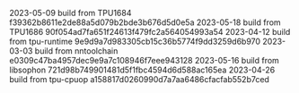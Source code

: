 2023-05-09
build from TPU1684     f39362b8611e2de88a5d079b2bde3b676d5d0e5a
2023-05-18
build from TPU1686     90f054ad7fa651f24613f479fc2a564054993a54
2023-04-12
build from tpu-runtime 9e9d9a7d983305cb15c36b5774f9dd3259d6b970
2023-03-03
build from nntoolchain e0309c47ba4957dec9e9a7c108946f7eee943128
2023-05-16
build from libsophon   721d98b749901481d5f1fbc4594d6d588ac165ea
2023-04-26
build from tpu-cpuop   a158817d0260990d7a7aa6486cfacfab552b7ced
